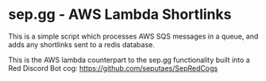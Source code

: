 # sep.gg - AWS Lambda Shortlinks

This is a simple script which processes AWS SQS messages in a queue,
and adds any shortlinks sent to a redis database.

This is the AWS lambda counterpart to the sep.gg functionality built
into a Red Discord Bot cog: https://github.com/seputaes/SepRedCogs